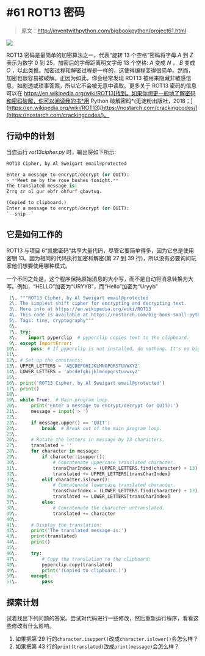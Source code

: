 # #61 ROT13 密码

> 原文：<http://inventwithpython.com/bigbookpython/project61.html>

![](img/9d995d63aaead72cad01120081eb8f75.png)

ROT13 密码是最简单的加密算法之一，代表“旋转 13 个空格”密码将字母 *A* 到 *Z* 表示为数字 0 到 25，加密后的字母距离明文字母 13 个空格: *A* 变成 *N* ， *B* 变成 *O* ，以此类推。加密过程和解密过程是一样的，这使得编程变得很简单。然而，加密也很容易被破解。正因为如此，你会经常发现 ROT13 被用来隐藏非敏感信息，如剧透或琐事答案，所以它不会被无意中读取。更多关于 ROT13 密码的信息可以在 https://en.wikipedia.org/wiki/ROT13[找到。如果你想更一般地了解密码和密码破解，你可以阅读我的书*用 Python 破解密码*(无淀粉出版社，2018；](https://en.wikipedia.org/wiki/ROT13)[https://nostarch.com/crackingcodes/](https://nostarch.com/crackingcodes/)。

## 行动中的计划

当您运行 *rot13cipher.py* 时，输出将如下所示:

```py
ROT13 Cipher, by Al Sweigart email@protected

Enter a message to encrypt/decrypt (or QUIT):
> **Meet me by the rose bushes tonight.**
The translated message is:
Zrrg zr ol gur ebfr ohfurf gbavtug.

(Copied to clipboard.)
Enter a message to encrypt/decrypt (or QUIT):
`--snip--`
```

## 它是如何工作的

ROT13 与项目 6“凯撒密码”共享大量代码，尽管它要简单得多，因为它总是使用密钥 13。因为相同的代码执行加密和解密(第 27 到 39 行)，所以没有必要询问玩家他们想要使用哪种模式。

一个不同之处是，这个程序保持原始消息的大小写，而不是自动将消息转换为大写。例如，“HELLO”加密为“URYYB”，而“Hello”加密为“Uryyb”

```py
 1\. """ROT13 Cipher, by Al Sweigart email@protected
 2\. The simplest shift cipher for encrypting and decrypting text.
 3\. More info at https://en.wikipedia.org/wiki/ROT13
 4\. This code is available at https://nostarch.com/big-book-small-python-programming
 5\. Tags: tiny, cryptography"""
 6\. 
 7\. try:
 8\.    import pyperclip  # pyperclip copies text to the clipboard.
 9\. except ImportError:
10\.     pass  # If pyperclip is not installed, do nothing. It's no big deal.
11\. 
12\. # Set up the constants:
13\. UPPER_LETTERS = 'ABCDEFGHIJKLMNOPQRSTUVWXYZ'
14\. LOWER_LETTERS = 'abcdefghijklmnopqrstuvwxyz'
15\. 
16\. print('ROT13 Cipher, by Al Sweigart email@protected')
17\. print()
18\. 
19\. while True:  # Main program loop.
20\.     print('Enter a message to encrypt/decrypt (or QUIT):')
21\.     message = input('> ')
22\. 
23\.     if message.upper() == 'QUIT':
24\.         break  # Break out of the main program loop.
25\. 
26\.     # Rotate the letters in message by 13 characters.
27\.     translated = ''
28\.     for character in message:
29\.         if character.isupper():
30\.             # Concatenate uppercase translated character.
31\.             transCharIndex = (UPPER_LETTERS.find(character) + 13) % 26
32\.             translated += UPPER_LETTERS[transCharIndex]
33\.         elif character.islower():
34\.             # Concatenate lowercase translated character.
35\.             transCharIndex = (LOWER_LETTERS.find(character) + 13) % 26
36\.             translated += LOWER_LETTERS[transCharIndex]
37\.         else:
38\.             # Concatenate the character untranslated.
39\.             translated += character
40\. 
41\.     # Display the translation:
42\.     print('The translated message is:')
43\.     print(translated)
44\.     print()
45\. 
46\.     try:
47\.         # Copy the translation to the clipboard:
48\.         pyperclip.copy(translated)
49\.         print('(Copied to clipboard.)')
50\.     except:
51\.         pass 
```

## 探索计划

试着找出下列问题的答案。尝试对代码进行一些修改，然后重新运行程序，看看这些修改有什么影响。

1.  如果把第 29 行的`character.isupper()`改成`character.islower()`会怎么样？
2.  如果把第 43 行的`print(translated)`改成`print(message)`会怎么样？